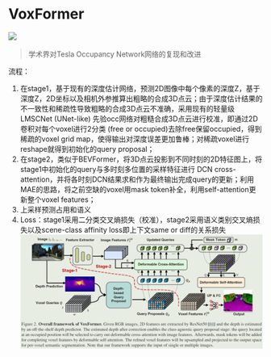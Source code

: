 # VoxFormer   
![](files)    
> 学术界对Tesla Occupancy Network网络的复现和改进   

流程：   
1. 在stage1，基于现有的深度估计网络，预测2D图像中每个像素的深度Z，基于深度Z，2D坐标以及相机外参推算出粗略的合成3D点云；由于深度估计结果的不一致性和稀疏性导致粗略的合成3D点云不准确，采用现有的轻量级LMSCNet (UNet-like) 先验occ网络对粗糙合成3D点云进行校准，即通过2D卷积对每个voxel进行2分类 (free or occupied)去除free保留occupied，得到稀疏的voxel grid map，使得输出对深度误差更加鲁棒；对稀疏voxel进行reshape就得到初始化的query proposal；   
2. 在stage2，类似于BEVFormer，将3D点云投影到不同时刻的2D特征图上，将stage1中初始化的query与多时刻多位置的采样特征进行 DCN cross-attention，并将各时刻DCN结果求和作为最终输出完成query的更新；利用MAE的思路，将之前空缺的voxel用mask token补全，利用self-attention更新整个voxel features；   
3. 上采样预测占用和语义   
4. Loss：stage1采用二分类交叉熵损失（校准），stage2采用语义类别交叉熵损失以及scene-class affinity loss即上下文same or diff的关系损失   
![image.png](files/image.png)    
